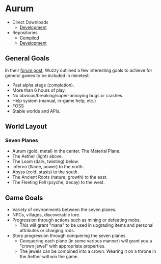 # Aurum
* Direct Downloads
  * [Development](https://github.com/tigris-mt/aurum-compiled/archive/master.zip)
* Repositories
  * [Compiled](https://github.com/tigris-mt/aurum-compiled)
  * [Development](https://github.com/tigris-mt/aurum)

## General Goals
In their [forum post](https://forum.minetest.net/viewtopic.php?f=5&t=19023#p305711), Wuzzy outlined a few interesting goals to achieve for general games to be included in minetest.

* Past alpha stage (completion).
* More than 6 hours of play.
* No obvious/breaking/super-annoying bugs or crashes.
* Help system (manual, in-game help, etc.)
* FOSS
* Stable worlds and APIs.

## World Layout
### Seven Planes
* Aurum (gold, metal) in the center. The Material Plane.
* The Aether (light) above.
* The Loom (dark, twisting) below.
* Inferno (flame, power) to the north.
* Abyss (cold, stasis) to the south.
* The Ancient Roots (nature, growth) to the east.
* The Fleeting Fell (psyche, decay) to the west.

## Game Goals
* Variety of environments between the seven planes.
* NPCs, villages, discoverable lore.
* Progression through actions such as mining or defeating mobs.
  * This will grant "mana" to be used in upgrading items and personal attributes or charging rods.
* Story progression through conquering the seven planes.
  * Conquering each plane (in some various manner) will grant you a "crown jewel" with appropriate properties.
  * The jewels can be combined into a crown. Wearing it on a throne in the Aether will win the game.
